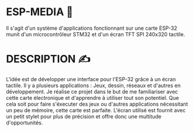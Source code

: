 # ESP-MEDIA 💾

Il s'agit d'un système d'applications fonctionnant sur une carte ESP-32 munit d'un microcontrôleur STM32 et d'un écran TFT SPI 240x320 tactile.

# DESCRIPTION ✍️

L'idée est de développer une interface pour l'ESP-32 grâce à un écran tactile. Il y a plusieurs applications : Jeux, dessin, réseaux et d'autres en développement. Je réalise ce projet dans le but de me familiariser avec cette carte électronique et d'apprendre à utiliser
tout son potentiel. Que cela soit pour faire s'éxecuter des jeux ou d'autres applications nécessitant un peu de mémoire, cette carte est parfaite. L'écran utilisé est fournit avec un petit stylet pour plus de précision et offre donc une multitude d'opportunités.
